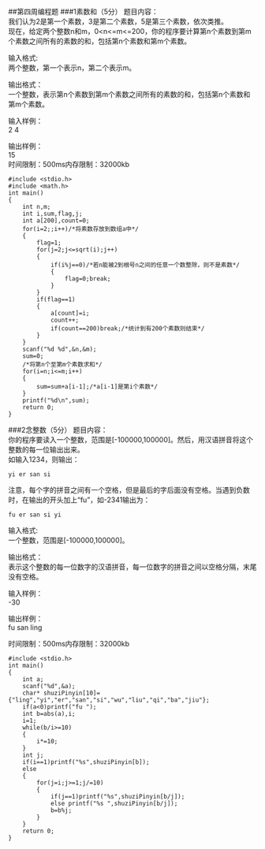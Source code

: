 ##第四周编程题
###1素数和（5分）
题目内容：  
我们认为2是第一个素数，3是第二个素数，5是第三个素数，依次类推。  
现在，给定两个整数n和m，0<n<=m<=200，你的程序要计算第n个素数到第m个素数之间所有的素数的和，包括第n个素数和第m个素数。  

输入格式:  
两个整数，第一个表示n，第二个表示m。  

输出格式：  
一个整数，表示第n个素数到第m个素数之间所有的素数的和，包括第n个素数和第m个素数。  

输入样例：  
2 4  

输出样例：  
15  
时间限制：500ms内存限制：32000kb  

	#include <stdio.h>
	#include <math.h>
	int main()
	{
		int n,m;
		int i,sum,flag,j;
		int a[200],count=0;
		for(i=2;;i++)/*将素数存放到数组a中*/
		{
			flag=1;
			for(j=2;j<=sqrt(i);j++)
			{
				if(i%j==0)/*若n能被2到根号n之间的任意一个数整除，则不是素数*/
				{
					flag=0;break;
				}
			}
			if(flag==1)
			{
				a[count]=i;
				count++;
				if(count==200)break;/*统计到有200个素数则结束*/
			}
		}
		scanf("%d %d",&n,&m);
		sum=0;
		/*将第n个至第m个素数求和*/
		for(i=n;i<=m;i++)
		{
			sum=sum+a[i-1];/*a[i-1]是第i个素数*/
		}
		printf("%d\n",sum);
		return 0;
	} 

###2念整数（5分）
题目内容：  
你的程序要读入一个整数，范围是[-100000,100000]。然后，用汉语拼音将这个整数的每一位输出出来。  
如输入1234，则输出：  

	yi er san si
注意，每个字的拼音之间有一个空格，但是最后的字后面没有空格。当遇到负数时，在输出的开头加上“fu”，如-2341输出为：  

	fu er san si yi

输入格式:  
一个整数，范围是[-100000,100000]。  

输出格式：  
表示这个整数的每一位数字的汉语拼音，每一位数字的拼音之间以空格分隔，末尾没有空格。  

输入样例：  
-30  

输出样例：  
fu san ling  

时间限制：500ms内存限制：32000kb  

	#include <stdio.h>
	int main()
	{
		int a;
		scanf("%d",&a);
		char* shuziPinyin[10]={"ling","yi","er","san","si","wu","liu","qi","ba","jiu"};
		if(a<0)printf("fu ");
		int b=abs(a),i;
		i=1;
		while(b/i>=10)
		{
			i*=10;
		}
		int j;
		if(i==1)printf("%s",shuziPinyin[b]);
		else
		{
			for(j=i;j>=1;j/=10)
			{
				if(j==1)printf("%s",shuziPinyin[b/j]);
				else printf("%s ",shuziPinyin[b/j]);
				b=b%j;
			}
		}
		return 0;
	}    
